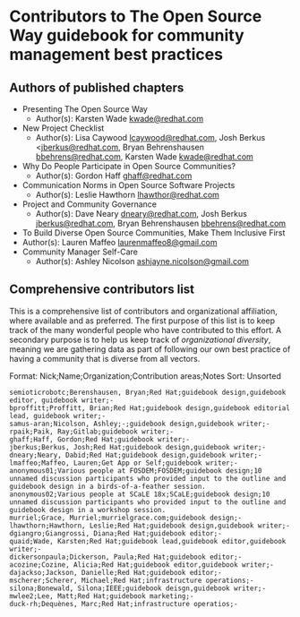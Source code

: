 # Contributors to The Open Source Way guidebook for community management best practices

## Authors of published chapters

* Presenting The Open Source Way
  * Author(s): Karsten Wade <kwade@redhat.com>
* New Project Checklist
  * Author(s):  Lisa Caywood <lcaywood@redhat.com>, Josh Berkus <jberkus@redhat.com, Bryan Behrenshausen <bbehrens@redhat.com>, Karsten Wade <kwade@redhat.com>
* Why Do People Participate in Open Source Communities?
  * Author(s):  Gordon Haff <ghaff@redhat.com>
* Communication Norms in Open Source Software Projects
  * Author(s): Leslie Hawthorn <lhawthor@redhat.com>
* Project and Community Governance
  * Author(s): Dave Neary <dneary@redhat.com>, Josh Berkus <jberkus@redhat.com>, Bryan Behrenshausen <bbehrens@redhat.com>
*  To Build Diverse Open Source Communities, Make Them Inclusive First
  * Author(s): Lauren Maffeo <laurenmaffeo8@gmail.com>
* Community Manager Self-Care
  * Author(s): Ashley Nicolson <ashjayne.nicolson@gmail.com>

## Comprehensive contributors list

This is a comprehensive list of contributors and organizational affiliation, where available and as preferred.
The first purpose of this list is to keep track of the many wonderful people who have contributed to this effort.
A secondary purpose is to help us keep track of _organizational diversity_, meaning we are gathering data as part of following our own best practice of having a community that is diverse from all vectors.

Format:  Nick;Name;Organization;Contribution areas;Notes
Sort: Unsorted

    semioticrobotc;Berenshausen, Bryan;Red Hat;guidebook design,guidebook editor, guidebook writer;-
    bproffitt;Proffitt, Brian;Red Hat;guidebook design,guidebook editorial lead, guidebook writer;-
    samus-aran;Nicolson, Ashley;-;guidebook design,guidebook writer;-
    rpaik;Paik, Ray;Gitlab;guidebook writer;-
    ghaff;Haff, Gordon;Red Hat;guidebook writer;-
    jberkus;Berkus, Josh;Red Hat;guidebook design,guidebook writer;-
    dneary;Neary, Dabid;Red Hat;guidebook design,guidebook writer;-
    lmaffeo;Maffeo, Lauren;Get App or Self;guidebook writer;-
    anonymous01;Various people at FOSDEM;FOSDEM;guidebook design;10 unnamed discussion participants who provided input to the outline and guidebook design in a birds-of-a-feather session.
    anonymous02;Various people at SCaLE 18x;SCaLE;guidebook design;10 unnamed discussion participants who provided input to the outline and guidebook design in a workshop session.
    murriel;Grace, Murriel;murrielgrace.com;guidebook design;-
    lhawthorn;Hawthorn, Leslie;Red Hat;guidebook design,guidebook writer;-
    dgiangro;Giangrossi, Diana;Red Hat;guidebook editor;-
    quaid;Wade, Karsten;Red Hat;guidebook lead,guidebook editor,guidebook writer;-
    dickersonpaula;Dickerson, Paula;Red Hat;guidebook editor;-
    acozine;Cozine, Alicia;Red Hat;guidebook editor,guidebook writer;-
    dajackso;Jackson, Danielle;Red Hat;guidebook editor;-
    mscherer;Scherer, Michael;Red Hat;infrastructure operations;-
    silona;Bonewald, Silona;IEEE;guidebook deisgn,guidebook writer;-
    mwlee2;Lee, Matt;Red Hat;guidebook marketing;-
    duck-rh;Dequènes, Marc;Red Hat;infrastructure operatios;-
